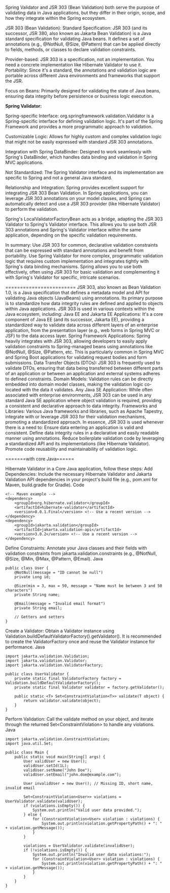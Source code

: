 Spring Validator and JSR 303 (Bean Validation) both serve the purpose of validating data in Java applications, but they differ in their origin, scope, and how they integrate within the Spring ecosystem.

JSR 303 (Bean Validation):
Standard Specification: JSR 303 (and its successor, JSR 380, also known as Jakarta Bean Validation) is a Java standard specification for validating Java beans. It defines a set of annotations (e.g., @NotNull, @Size, @Pattern) that can be applied directly to fields, methods, or classes to declare validation constraints. 

Provider-based: JSR 303 is a specification, not an implementation. You need a concrete implementation like Hibernate Validator to use it.
Portability: Since it's a standard, the annotations and validation logic are portable across different Java environments and frameworks that support the JSR.

Focus on Beans: Primarily designed for validating the state of Java beans, ensuring data integrity before persistence or business logic execution.

**Spring Validator:**

Spring-specific Interface: org.springframework.validation.Validator is a Spring-specific interface for defining validation logic. It's part of the Spring Framework and provides a more programmatic approach to validation.

Customizable Logic: Allows for highly custom and complex validation logic that might not be easily expressed with standard JSR 303 annotations.

Integration with Spring DataBinder: Designed to work seamlessly with Spring's DataBinder, which handles data binding and validation in Spring MVC applications.

Not Standardized: The Spring Validator interface and its implementation are specific to Spring and not a general Java standard.

Relationship and Integration:
Spring provides excellent support for integrating JSR 303 Bean Validation. In Spring applications, you can leverage JSR 303 annotations on your model classes, and Spring can automatically detect and use a JSR 303 provider (like Hibernate Validator) to perform the validation. 

Spring's LocalValidatorFactoryBean acts as a bridge, adapting the JSR 303 Validator to Spring's Validator interface. This allows you to use both JSR 303 annotations and Spring's Validator interface within the same application, depending on the specific validation requirements.

In summary:
Use JSR 303 for common, declarative validation constraints that can be expressed with standard annotations and benefit from portability.
Use Spring Validator for more complex, programmatic validation logic that requires custom implementation and integrates tightly with Spring's data binding mechanisms.
Spring allows you to use both effectively, often using JSR 303 for basic validation and complementing it with Spring's Validator for specific, intricate scenarios.



========================
JSR 303, also known as Bean Validation 1.0, is a Java specification that defines a metadata model and API for validating Java objects (JavaBeans) using annotations. Its primary purpose is to standardize how data integrity rules are defined and applied to objects within Java applications.
JSR 303 is used in various contexts within the Java ecosystem, including:
Java EE and Jakarta EE Applications: It's a core component of Java EE (and its successor, Jakarta EE), providing a standardized way to validate data across different layers of an enterprise application, from the presentation layer (e.g., web forms in Spring MVC or JSF) to the data access layer.
Spring Framework Applications: Spring heavily integrates with JSR 303, allowing developers to easily apply validation constraints to Spring-managed beans using annotations like @NotNull, @Size, @Pattern, etc. This is particularly common in Spring MVC and Spring Boot applications for validating request bodies and form submissions.
Data Transfer Objects (DTOs): JSR 303 is frequently used to validate DTOs, ensuring that data being transferred between different parts of an application or between an application and external systems adheres to defined constraints.
Domain Models: Validation rules can be directly embedded into domain model classes, making the validation logic co-located with the data it validates.
Any Java SE Application: While often associated with enterprise environments, JSR 303 can be used in any standard Java SE application where object validation is required, providing a consistent and declarative approach to data integrity.
Frameworks and Libraries: Various Java frameworks and libraries, such as Apache Tapestry, integrate with or leverage JSR 303 for their validation mechanisms, promoting a standardized approach.
In essence, JSR 303 is used whenever there is a need to:
Ensure data entering an application is valid and consistent.
Define data integrity rules in a declarative and easily readable manner using annotations.
Reduce boilerplate validation code by leveraging a standardized API and its implementations (like Hibernate Validator).
Promote code reusability and maintainability of validation logic.

=======with core Java======


Hibernate Validator in a Core Java application, follow these steps:
Add Dependencies: Include the necessary Hibernate Validator and Jakarta Validation API dependencies in your project's build file (e.g., pom.xml for Maven, build.gradle for Gradle).
Code

    <!-- Maven example -->
    <dependency>
        <groupId>org.hibernate.validator</groupId>
        <artifactId>hibernate-validator</artifactId>
        <version>8.0.1.Final</version> <!-- Use a recent version -->
    </dependency>
    <dependency>
        <groupId>jakarta.validation</groupId>
        <artifactId>jakarta.validation-api</artifactId>
        <version>3.0.2</version> <!-- Use a recent version -->
    </dependency>
Define Constraints: Annotate your Java classes and their fields with validation constraints from jakarta.validation.constraints (e.g., @NotNull, @Size, @Min, @Max, @Pattern, @Email).
Java

    public class User {
        @NotNull(message = "ID cannot be null")
        private Long id;

        @Size(min = 3, max = 50, message = "Name must be between 3 and 50 characters")
        private String name;

        @Email(message = "Invalid email format")
        private String email;

        // Getters and setters
    }
Create a Validator: Obtain a Validator instance using Validation.buildDefaultValidatorFactory().getValidator(). It is recommended to create the ValidatorFactory once and reuse the Validator instance for performance.
Java

    import jakarta.validation.Validation;
    import jakarta.validation.Validator;
    import jakarta.validation.ValidatorFactory;

    public class UserValidator {
        private static final ValidatorFactory factory = Validation.buildDefaultValidatorFactory();
        private static final Validator validator = factory.getValidator();

        public static <T> Set<ConstraintViolation<T>> validate(T object) {
            return validator.validate(object);
        }
    }
Perform Validation: Call the validate method on your object, and iterate through the returned Set<ConstraintViolation<T>> to handle any violations.
Java

    import jakarta.validation.ConstraintViolation;
    import java.util.Set;

    public class Main {
        public static void main(String[] args) {
            User validUser = new User();
            validUser.setId(1L);
            validUser.setName("John Doe");
            validUser.setEmail("john.doe@example.com");

            User invalidUser = new User(); // Missing ID, short name, invalid email

            Set<ConstraintViolation<User>> violations = UserValidator.validate(validUser);
            if (violations.isEmpty()) {
                System.out.println("Valid user data provided.");
            } else {
                for (ConstraintViolation<User> violation : violations) {
                    System.out.println(violation.getPropertyPath() + ": " + violation.getMessage());
                }
            }

            violations = UserValidator.validate(invalidUser);
            if (!violations.isEmpty()) {
                System.out.println("Invalid user data violations:");
                for (ConstraintViolation<User> violation : violations) {
                    System.out.println(violation.getPropertyPath() + ": " + violation.getMessage());
                }
            }
        }
    }